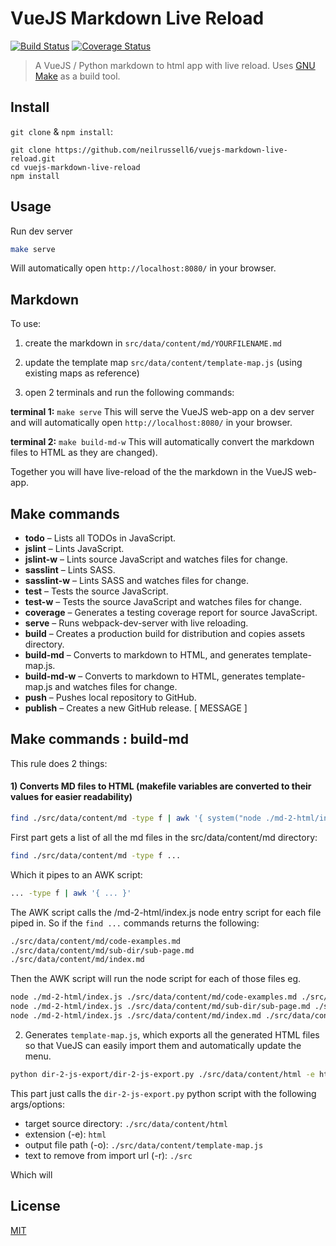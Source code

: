 VueJS Markdown Live Reload
==========================

[![Build Status](https://img.shields.io/travis/neilrussell6/vuejs-markdown-live-reload/master.svg?style=flat)](https://travis-ci.org/neilrussell6/vuejs-markdown-live-reload)
[![Coverage Status](https://coveralls.io/repos/github/neilrussell6/vuejs-markdown-live-reload/badge.svg?branch=master)](https://coveralls.io/github/neilrussell6/vuejs-markdown-live-reload?branch=master)

> A VueJS / Python markdown to html app with live reload.
> Uses [GNU Make](https://www.gnu.org/software/make/) as a build tool.

## Install

`git clone` & `npm install`:

```
git clone https://github.com/neilrussell6/vuejs-markdown-live-reload.git
cd vuejs-markdown-live-reload
npm install
```

## Usage

Run dev server

```bash
make serve
```

Will automatically open `http://localhost:8080/` in your browser.

## Markdown

To use:

1) create the markdown in ``src/data/content/md/YOURFILENAME.md``

2) update the template map ``src/data/content/template-map.js`` (using existing maps as reference)

2) open 2 terminals and run the following commands:
 
**terminal 1:** ``make serve`` 
This will serve the VueJS web-app on a dev server and will automatically open `http://localhost:8080/` in your browser.

**terminal 2:** ``make build-md-w``
This will automatically convert the markdown files to HTML as they are changed). 

Together you will have live-reload of the the markdown in the VueJS web-app.

## Make commands

 * **todo** – Lists all TODOs in JavaScript.
 * **jslint** – Lints JavaScript.
 * **jslint-w** – Lints source JavaScript and watches files for change.
 * **sasslint** – Lints SASS.
 * **sasslint-w** – Lints SASS and watches files for change.
 * **test** – Tests the source JavaScript.
 * **test-w** – Tests the source JavaScript and watches files for change.
 * **coverage** – Generates a testing coverage report for source JavaScript.
 * **serve** – Runs webpack-dev-server with live reloading.
 * **build** – Creates a production build for distribution and copies assets directory.
 * **build-md** – Converts to markdown to HTML, and generates template-map.js.
 * **build-md-w** – Converts to markdown to HTML, generates template-map.js and watches files for change.
 * **push** – Pushes local repository to GitHub.
 * **publish** – Creates a new GitHub release. [ MESSAGE ]


## Make commands : build-md

This rule does 2 things:

#### 1) Converts MD files to HTML (makefile variables are converted to their values for easier readability)

```bash
find ./src/data/content/md -type f | awk '{ system("node ./md-2-html/index.js "$$1" ./src/data/content/md ./src/data/content/html") }'
```

First part gets a list of all the md files in the src/data/content/md directory:

```bash
find ./src/data/content/md -type f ...
```

Which it pipes to an AWK script:

```bash
... -type f | awk '{ ... }'
```

The AWK script calls the /md-2-html/index.js node entry script for each file piped in.
So if the `find ...` commands returns the following:

```bash
./src/data/content/md/code-examples.md
./src/data/content/md/sub-dir/sub-page.md
./src/data/content/md/index.md
```

Then the AWK script will run the node script for each of those files eg.

```bash
node ./md-2-html/index.js ./src/data/content/md/code-examples.md ./src/data/content/md ./src/data/content/html
node ./md-2-html/index.js ./src/data/content/md/sub-dir/sub-page.md ./src/data/content/md ./src/data/content/html
node ./md-2-html/index.js ./src/data/content/md/index.md ./src/data/content/md ./src/data/content/html
```

2) Generates `template-map.js`, which exports all the generated HTML files so that VueJS can easily import them and automatically update the menu.

```bash
python dir-2-js-export/dir-2-js-export.py ./src/data/content/html -e html -o ./src/data/content/template-map.js -r ./src
```

This part just calls the `dir-2-js-export.py` python script with the following args/options:

 * target source directory: `./src/data/content/html`
 * extension (-e): `html`
 * output file path (-o): `./src/data/content/template-map.js`
 * text to remove from import url (-r): `./src`

Which will 

License
-------

[MIT](https://github.com/neilrussell6/vuejs-markdown-live-reload/blob/master/LICENSE)
